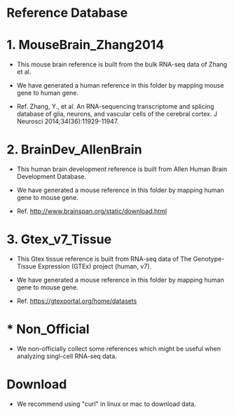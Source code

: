 # Reference Database

# 1. MouseBrain_Zhang2014
* This mouse brain reference is built from the bulk RNA-seq data of Zhang et al.

* We have generated a human reference in this folder by mapping mouse gene to human gene.

* Ref. Zhang, Y., et al. An RNA-sequencing transcriptome and splicing database of glia, neurons, and vascular cells of the cerebral cortex. J Neurosci 2014;34(36):11929-11947.


# 2. BrainDev_AllenBrain
* This human brain development reference is built from Allen Human Brain Development Database.

* We have generated a mouse reference in this folder by mapping human gene to mouse gene.

* Ref. http://www.brainspan.org/static/download.html

# 3. Gtex_v7_Tissue
* This Gtex tissue reference is built from RNA-seq data of The Genotype-Tissue Expression (GTEx) project (human, v7).

* We have generated a mouse reference in this folder by mapping human gene to mouse gene.

* Ref. https://gtexportal.org/home/datasets

# * Non_Official
* We non-officially collect some references which might be useful when analyzing singl-cell RNA-seq data.

# Download

* We recommend using "curl" in linux or mac to download data.

